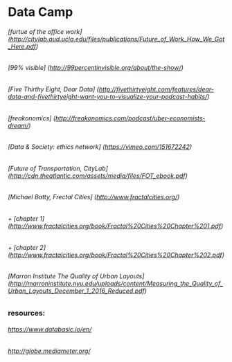 # Data Camp 


###### [furtue of the office work] (http://citylab.aud.ucla.edu/files/publications/Future_of_Work_How_We_Got_Here.pdf)

###### [99% visible]  (http://99percentinvisible.org/about/the-show/)

###### [Five Thirthy Eight, Dear Data] (http://fivethirtyeight.com/features/dear-data-and-fivethirtyeight-want-you-to-visualize-your-podcast-habits/)
###### [freakonomics]  (http://freakonomics.com/podcast/uber-economists-dream/)

###### [Data & Society: ethics network] (https://vimeo.com/151672242)

###### [Future of Transportation, CityLab] (http://cdn.theatlantic.com/assets/media/files/FOT_ebook.pdf)

###### [Michael Batty, Frectal Cities] (http://www.fractalcities.org/) 
###### + [chapter 1] (http://www.fractalcities.org/book/Fractal%20Cities%20Chapter%201.pdf)
###### + [chapter 2] (http://www.fractalcities.org/book/Fractal%20Cities%20Chapter%202.pdf)

###### [Marron Institute The Quality of Urban Layouts] (http://marroninstitute.nyu.edu/uploads/content/Measuring_the_Quality_of_Urban_Layouts_December_1_2016_Reduced.pdf)

### resources: 
###### https://www.databasic.io/en/
###### http://globe.mediameter.org/

